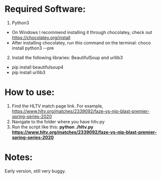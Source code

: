 # Required Software:
1. Python3
  - On Windows I recommend installing it through chocolatey, check out https://chocolatey.org/install
  - After installing chocolatey, run this command on the terminal: choco install python3 --pre 
2. Install the following libraries: BeautifulSoup and urllib3
  - pip install beautifulsoup4
  - pip install urllib3

# How to use:

1. Find the HLTV match page link. For example, https://www.hltv.org/matches/2339092/faze-vs-nip-blast-premier-spring-series-2020
2. Navigate to the folder where you have hltv.py
3. Run the script like this: **python ./hltv.py https://www.hltv.org/matches/2339092/faze-vs-nip-blast-premier-spring-series-2020**

# Notes:

Early version, still very buggy.
